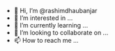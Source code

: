 - 👋 Hi, I’m @rashimdhaubanjar
- 👀 I’m interested in ...
- 🌱 I’m currently learning ...
- 💞️ I’m looking to collaborate on ...
- 📫 How to reach me ...

<!---
rashimdhaubanjar/rashimdhaubanjar is a ✨ special ✨ repository because its `README.md` (this file) appears on your GitHub profile.
You can click the Preview link to take a look at your changes.
--->
